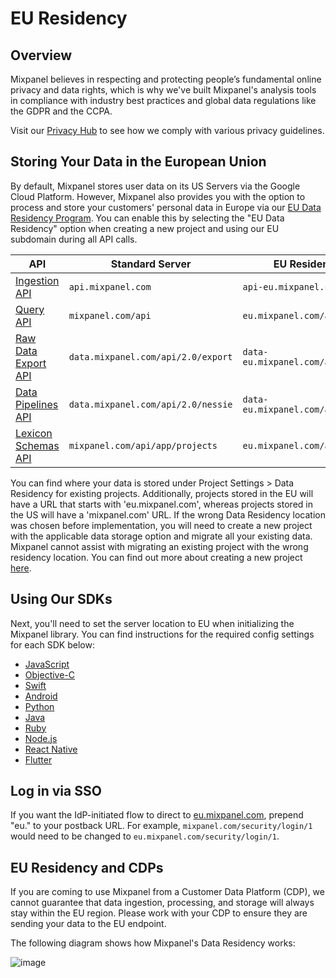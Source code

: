 # EU Residency


## Overview
Mixpanel believes in respecting and protecting people’s fundamental online privacy and data rights, which is why we've built Mixpanel's analysis tools in compliance with industry best practices and global data regulations like the GDPR and the CCPA.

Visit our [Privacy Hub](https://mixpanel.com/legal/privacy-hub/) to see how we comply with various privacy guidelines.

## Storing Your Data in the European Union
By default, Mixpanel stores user data on its US Servers via the Google Cloud Platform. However, Mixpanel also provides you with the option to process and store your customers' personal data in Europe via our [EU Data Residency Program](https://mixpanel.com/legal/eu-data-residency). You can enable this by selecting the "EU Data Residency" option when creating a new project and using our EU subdomain during all API calls.

| API | Standard Server | EU Residency Server |
|-------|-------------------------|--------------------------------|
| [Ingestion API](https://developer.mixpanel.com/reference/ingestion-api) | `api.mixpanel.com` | `api-eu.mixpanel.com` |
| [Query API](https://developer.mixpanel.com/reference/query-api) | `mixpanel.com/api` | `eu.mixpanel.com/api` |
| [Raw Data Export API](https://developer.mixpanel.com/reference/raw-data-export-api) | `data.mixpanel.com/api/2.0/export` | `data-eu.mixpanel.com/api/2.0/export` |
| [Data Pipelines API](https://developer.mixpanel.com/reference/create-warehouse-pipeline) | `data.mixpanel.com/api/2.0/nessie` | `data-eu.mixpanel.com/api/2.0/nessie` |
| [Lexicon Schemas API](https://developer.mixpanel.com/reference/lexicon-schemas-api) | `mixpanel.com/api/app/projects` | `eu.mixpanel.com/api/app/projects` |

You can find where your data is stored under Project Settings > Data Residency for existing projects. Additionally, projects stored in the EU will have a URL that starts with 'eu.mixpanel.com', whereas projects stored in the US will have a 'mixpanel.com' URL. If the wrong Data Residency location was chosen before implementation, you will need to create a new project with the applicable data storage option and migrate all your existing data. Mixpanel cannot assist with migrating an existing project with the wrong residency location. You can find out more about creating a new project [here](/docs/orgs-and-projects/managing-projects#creating-projects).


## Using Our SDKs
Next, you'll need to set the server location to EU when initializing the Mixpanel library. You can find instructions for the required config settings for each SDK below:
- [JavaScript](/docs/tracking-methods/sdks/javascript#eu-data-residency)
- [Objective-C](/docs/tracking-methods/sdks/ios#eu-data-residency)
- [Swift](/docs/tracking-methods/sdks/swift#eu-data-residency)
- [Android](/docs/tracking-methods/sdks/android#eu-data-residency)
- [Python](/docs/tracking-methods/sdks/python#eu-data-residency)
- [Java](/docs/tracking-methods/sdks/java#eu-data-residency)
- [Ruby](/docs/tracking-methods/sdks/ruby#eu-data-residency)
- [Node.js](/docs/tracking-methods/sdks/nodejs#eu-data-residency)
- [React Native](/docs/tracking-methods/sdks/react-native#eu-data-residency)
- [Flutter](/docs/tracking-methods/sdks/flutter#eu-data-residency)

## Log in via SSO
If you want the IdP-initiated flow to direct to [eu.mixpanel.com](https://eu.mixpanel.com/), prepend "eu." to your postback URL. For example, `mixpanel.com/security/login/1` would need to be changed to `eu.mixpanel.com/security/login/1`.

## EU Residency and CDPs

If you are coming to use Mixpanel from a Customer Data Platform (CDP), we cannot guarantee that data ingestion, processing, and storage will always stay within the EU region. Please work with your CDP to ensure they are sending your data to the EU endpoint. 

The following diagram shows how Mixpanel's Data Residency works:

![image](/230121513-b3a8bb84-4a64-45d9-ad41-f38b3fe977ea.png)
